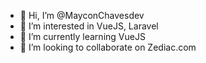 - 👋 Hi, I’m @MayconChavesdev
- 👀 I’m interested in VueJS, Laravel
- 🌱 I’m currently learning VueJS
- 💞️ I’m looking to collaborate on Zediac.com

<!---
MayconChavesdev/MayconChavesdev is a ✨ special ✨ repository because its `README.md` (this file) appears on your GitHub profile.
You can click the Preview link to take a look at your changes.
--->
